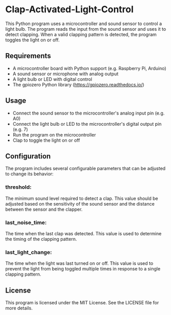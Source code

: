 # Clap-Activated-Light-Control
This Python program uses a microcontroller and sound sensor to control a light bulb. The program reads the input from the sound sensor and uses it to detect clapping. When a valid clapping pattern is detected, the program toggles the light on or off.

## Requirements
* A microcontroller board with Python support (e.g. Raspberry Pi, Arduino)
* A sound sensor or microphone with analog output
* A light bulb or LED with digital control
* The gpiozero Python library (https://gpiozero.readthedocs.io/)

## Usage
+ Connect the sound sensor to the microcontroller's analog input pin (e.g. A0)
+ Connect the light bulb or LED to the microcontroller's digital output pin (e.g. 7)
+ Run the program on the microcontroller
+ Clap to toggle the light on or off

## Configuration
The program includes several configurable parameters that can be adjusted to change its behavior:

### threshold: 
The minimum sound level required to detect a clap. This value should be adjusted based on the sensitivity of the sound sensor and the distance between the sensor and the clapper.
### last_noise_time: 
The time when the last clap was detected. This value is used to determine the timing of the clapping pattern.
### last_light_change: 
The time when the light was last turned on or off. This value is used to prevent the light from being toggled multiple times in response to a single clapping pattern.

## License
This program is licensed under the MIT License. See the LICENSE file for more details.
